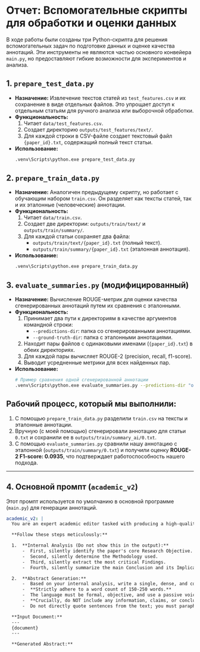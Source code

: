 # Отчет: Вспомогательные скрипты для обработки и оценки данных

В ходе работы были созданы три Python-скрипта для решения вспомогательных задач по подготовке данных и оценке качества аннотаций. Эти инструменты не являются частью основного конвейера `main.py`, но предоставляют гибкие возможности для экспериментов и анализа.

## 1. `prepare_test_data.py`

*   **Назначение:** Извлечение текстов статей из `test_features.csv` и их сохранение в виде отдельных файлов. Это упрощает доступ к отдельным статьям для ручного анализа или выборочной обработки.
*   **Функциональность:**
    1.  Читает `data/test_features.csv`.
    2.  Создает директорию `outputs/test_features/text/`.
    3.  Для каждой строки в CSV-файле создает текстовый файл `{paper_id}.txt`, содержащий полный текст статьи.
*   **Использование:**
    ```bash
    .venv\Scripts\python.exe prepare_test_data.py
    ```

## 2. `prepare_train_data.py`

*   **Назначение:** Аналогичен предыдущему скрипту, но работает с обучающим набором `train.csv`. Он разделяет как тексты статей, так и их эталонные (человеческие) аннотации.
*   **Функциональность:**
    1.  Читает `data/train.csv`.
    2.  Создает две директории: `outputs/train/text/` и `outputs/train/summary/`.
    3.  Для каждой статьи сохраняет два файла:
        *   `outputs/train/text/{paper_id}.txt` (полный текст).
        *   `outputs/train/summary/{paper_id}.txt` (эталонная аннотация).
*   **Использование:**
    ```bash
    .venv\Scripts\python.exe prepare_train_data.py
    ```

## 3. `evaluate_summaries.py` (модифицированный)

*   **Назначение:** Вычисление ROUGE-метрик для оценки качества сгенерированных аннотаций путем их сравнения с эталонными.
*   **Функциональность:**
    1.  Принимает два пути к директориям в качестве аргументов командной строки:
        *   `--predictions-dir`: папка со сгенерированными аннотациями.
        *   `--ground-truth-dir`: папка с эталонными аннотациями.
    2.  Находит пары файлов с одинаковыми именами (`{paper_id}.txt`) в обеих директориях.
    3.  Для каждой пары вычисляет ROUGE-2 (precision, recall, f1-score).
    4.  Выводит усредненные метрики для всех найденных пар.
*   **Использование:**
    ```bash
    # Пример сравнения одной сгенерированной аннотации
    .venv\Scripts\python.exe evaluate_summaries.py --predictions-dir "outputs/train/summary_ai" --ground-truth-dir "outputs/train/summary"
    ```

## Рабочий процесс, который мы выполнили:

1.  С помощью `prepare_train_data.py` разделили `train.csv` на тексты и эталонные аннотации.
2.  Вручную (с моей помощью) сгенерировали аннотацию для статьи `0.txt` и сохранили ее в `outputs/train/summary_ai/0.txt`.
3.  С помощью `evaluate_summaries.py` сравнили нашу аннотацию с эталонной (`outputs/train/summary/0.txt`) и получили оценку **ROUGE-2 F1-score: 0.0935**, что подтверждает работоспособность нашего подхода.

---

## 4. Основной промпт (`academic_v2`)

Этот промпт используется по умолчанию в основной программе (`main.py`) для генерации аннотаций.

```yaml
academic_v2: |
  You are an expert academic editor tasked with producing a high-quality, concise abstract for a leading social science journal. Your work must be impeccable.

  **Follow these steps meticulously:**

  1.  **Internal Analysis (Do not show this in the output):**
      -  First, silently identify the paper's core Research Objective.
      -  Second, silently determine the Methodology used.
      -  Third, silently extract the most critical Findings.
      -  Fourth, silently summarize the main Conclusion and its Implications.

  2.  **Abstract Generation:**
      -  Based on your internal analysis, write a single, dense, and coherent paragraph.
      -  **Strictly adhere to a word count of 150-250 words.**
      -  The language must be formal, objective, and use a passive voice where appropriate for academic writing.
      -  **Crucially, do NOT include any information, claims, or conclusions that are not explicitly stated in the source document.**
      -  Do not directly quote sentences from the text; you must paraphrase and synthesize.

  **Input Document:**
  ---
  {document}
  ---

  **Generated Abstract:**
```
